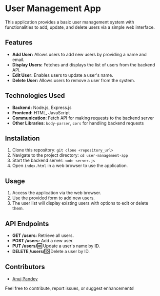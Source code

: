 # User Management App

This application provides a basic user management system with functionalities to add, update, and delete users via a simple web interface.

## Features

- **Add User:** Allows users to add new users by providing a name and email.
- **Display Users:** Fetches and displays the list of users from the backend API.
- **Edit User:** Enables users to update a user's name.
- **Delete User:** Allows users to remove a user from the system.

## Technologies Used

- **Backend:** Node.js, Express.js
- **Frontend:** HTML, JavaScript
- **Communication:** Fetch API for making requests to the backend server
- **Other Libraries:** `body-parser`, `cors` for handling backend requests

## Installation

1. Clone this repository: `git clone <repository_url>`
2. Navigate to the project directory: `cd user-management-app`
3. Start the backend server: `node server.js`
4. Open `index.html` in a web browser to use the application.

## Usage

1. Access the application via the web browser.
2. Use the provided form to add new users.
3. The user list will display existing users with options to edit or delete them.

## API Endpoints

- **GET /users:** Retrieve all users.
- **POST /users:** Add a new user.
- **PUT /users/:id:** Update a user's name by ID.
- **DELETE /users/:id:** Delete a user by ID.

## Contributors

- [Anuj Pandey](https://github.com/anuj831)


Feel free to contribute, report issues, or suggest enhancements!

